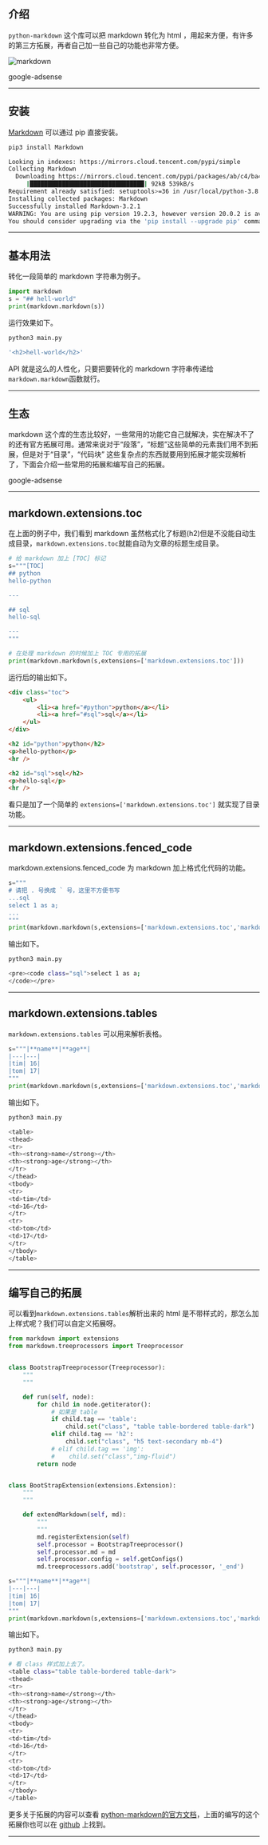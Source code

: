 ## 介绍
`python-markdown` 这个库可以把 markdown 转化为 html ，用起来方便，有许多的第三方拓展，再者自己加一些自己的功能也非常方便。

![markdown](static/2020-15/markdown.png)

google-adsense

---


## 安装
[Markdown](https://pypi.org/project/Markdown/) 可以通过 pip 直接安装。 
```bash
pip3 install Markdown

Looking in indexes: https://mirrors.cloud.tencent.com/pypi/simple
Collecting Markdown
  Downloading https://mirrors.cloud.tencent.com/pypi/packages/ab/c4/ba46d44855e6eb1770a12edace5a165a0c6de13349f592b9036257f3c3d3/Markdown-3.2.1-py2.py3-none-any.whl (88kB)
     |████████████████████████████████| 92kB 539kB/s                                             
Requirement already satisfied: setuptools>=36 in /usr/local/python-3.8.2/lib/python3.8/site-packages (from Markdown) (41.2.0)
Installing collected packages: Markdown
Successfully installed Markdown-3.2.1
WARNING: You are using pip version 19.2.3, however version 20.0.2 is available.
You should consider upgrading via the 'pip install --upgrade pip' command.
```

---

## 基本用法
转化一段简单的 markdown 字符串为例子。

```python
import markdown
s = "## hell-world"
print(markdown.markdown(s))
```
运行效果如下。
```bash
python3 main.py

'<h2>hell-world</h2>'
```

API 就是这么的人性化，只要把要转化的 markdown 字符串传递给 `markdown.markdown`函数就行。

---

## 生态
markdown 这个库的生态比较好，一些常用的功能它自己就解决，实在解决不了的还有官方拓展可用。通常来说对于“段落”，“标题”这些简单的元素我们用不到拓展，但是对于“目录”，“代码块” 这些复杂点的东西就要用到拓展才能实现解析了，下面会介绍一些常用的拓展和编写自己的拓展。

google-adsense

---

## markdown.extensions.toc
在上面的例子中，我们看到 markdown 虽然格式化了标题(h2)但是不没能自动生成目录，`markdown.extensions.toc`就能自动为文章的标题生成目录。
```python
# 给 markdown 加上 [TOC] 标记
s="""[TOC]
## python
hello-python

---

## sql
hello-sql

---
"""

# 在处理 markdown 的时候加上 TOC 专用的拓展
print(markdown.markdown(s,extensions=['markdown.extensions.toc']))

```
运行后的输出如下。
```html
<div class="toc">
    <ul>
        <li><a href="#python">python</a></li>
        <li><a href="#sql">sql</a></li>
    </ul>
</div>

<h2 id="python">python</h2>
<p>hello-python</p>
<hr />

<h2 id="sql">sql</h2>
<p>hello-sql</p>
<hr />
```
看只是加了一个简单的 `extensions=['markdown.extensions.toc']` 就实现了目录功能。

---


## markdown.extensions.fenced_code
markdown.extensions.fenced_code 为 markdown 加上格式化代码的功能。
```python
s="""
# 请把 . 号换成 ` 号，这里不方便书写
...sql
select 1 as a;
...
"""
print(markdown.markdown(s,extensions=['markdown.extensions.toc','markdown.extensions.fenced_code']))
```
输出如下。
```bash
python3 main.py

<pre><code class="sql">select 1 as a;
</code></pre>
```
---

## markdown.extensions.tables
`markdown.extensions.tables` 可以用来解析表格。
```python
s="""|**name**|**age**|
|---|---|
|tim| 16|
|tom| 17|
"""
print(markdown.markdown(s,extensions=['markdown.extensions.toc','markdown.extensions.fenced_code','markdown.extensions.tables']))
```
输出如下。
```bash
python3 main.py

<table>
<thead>
<tr>
<th><strong>name</strong></th>
<th><strong>age</strong></th>
</tr>
</thead>
<tbody>
<tr>
<td>tim</td>
<td>16</td>
</tr>
<tr>
<td>tom</td>
<td>17</td>
</tr>
</tbody>
</table>
```

---

## 编写自己的拓展
可以看到`markdown.extensions.tables`解析出来的 html 是不带样式的，那怎么加上样式呢？我们可以自定义拓展呀。
```python
from markdown import extensions
from markdown.treeprocessors import Treeprocessor


class BootstrapTreeprocessor(Treeprocessor):
    """
    """

    def run(self, node):
        for child in node.getiterator():
            # 如果是 table
            if child.tag == 'table':
                child.set("class", "table table-bordered table-dark")
            elif child.tag == 'h2':
                child.set("class", "h5 text-secondary mb-4")
            # elif child.tag == 'img':
            #    child.set("class","img-fluid")
        return node


class BootStrapExtension(extensions.Extension):
    """
    """

    def extendMarkdown(self, md):
        """
        """
        md.registerExtension(self)
        self.processor = BootstrapTreeprocessor()
        self.processor.md = md
        self.processor.config = self.getConfigs()
        md.treeprocessors.add('bootstrap', self.processor, '_end')

s="""|**name**|**age**|
|---|---|
|tim| 16|
|tom| 17|
"""
print(markdown.markdown(s,extensions=['markdown.extensions.toc','markdown.extensions.fenced_code','markdown.extensions.tables',BootStrapExtension()]))

```
输出如下。
```bash
python3 main.py

# 看 class 样式加上去了。
<table class="table table-bordered table-dark">
<thead>
<tr>
<th><strong>name</strong></th>
<th><strong>age</strong></th>
</tr>
</thead>
<tbody>
<tr>
<td>tim</td>
<td>16</td>
</tr>
<tr>
<td>tom</td>
<td>17</td>
</tr>
</tbody>
</table>
```
更多关于拓展的内容可以查看 [python-markdown的官方文档](https://python-markdown.github.io/extensions/api/)，上面的编写的这个拓展你也可以在 [github](https://github.com/Neeky/bootstrap-your-markdown) 上找到。

---